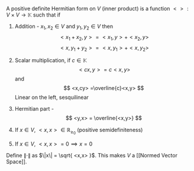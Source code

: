 A positive definite Hermitian form on $V$ (inner product) is a function $<> : V \times V \rightarrow \mathbb{K}$ such that if 

1.  Addition - $x_{1}, x_{2}\in V$ and $y_{1}, y_{2}\in V$ then
$$
<x_{1}+x_{2},y> = <x_{1},y > + <x_{2},y>
$$
$$
<x, y_{1}+y_{2}> = <x,y_{1}> + <x, y_{2}>
$$
2. Scalar multiplication, if $c \in \mathbb{K}$
$$
<cx,y> =c<x,y>
$$
and
$$
<x,cy> =\overline{c}<x,y>
$$
Linear on the left, sesquilinear

3. Hermitian part - 
$$
<y,x> = \overline{<x,y>}
$$
4. If $x \in V$,  $<x,x> \in \mathbb{R}_{\geq_{0}}$ (positive semidefiniteness)
5. If $x \in V$, $<x,x> =0 \implies x = 0$

Define $\|\cdot\|$ as $\|x\| = \sqrt{ <x,x> }$. This makes $V$ a [[Normed Vector Space]].